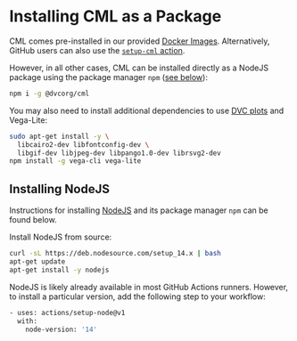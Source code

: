 # Installing CML as a Package

CML comes pre-installed in our provided
[Docker Images](/doc/self-hosted-runners#docker-images). Alternatively, GitHub
users can also use the [`setup-cml` action](/doc/start/github#setup-action).

However, in all other cases, CML can be installed directly as a NodeJS package
using the package manager `npm` ([see below](#installing-nodejs)):

```bash
npm i -g @dvcorg/cml
```

You may also need to install additional dependencies to use
[DVC plots](https://dvc.org/doc/command-reference/plots) and Vega-Lite:

```bash
sudo apt-get install -y \
  libcairo2-dev libfontconfig-dev \
  libgif-dev libjpeg-dev libpango1.0-dev librsvg2-dev
npm install -g vega-cli vega-lite
```

## Installing NodeJS

Instructions for installing [NodeJS](https://nodejs.org) and its package manager
`npm` can be found below.

<toggle>
<tab title="GitLab">

Install NodeJS from source:

```bash
curl -sL https://deb.nodesource.com/setup_14.x | bash
apt-get update
apt-get install -y nodejs
```

</tab>
<tab title="GitHub">

NodeJS is likely already available in most GitHub Actions runners. However, to
install a particular version, add the following step to your workflow:

```bash
- uses: actions/setup-node@v1
  with:
    node-version: '14'
```

</tab>
</toggle>
